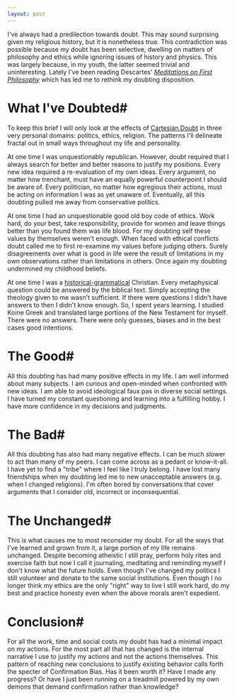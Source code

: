 ```yaml
---
layout: post
---
```


I've always had a predilection towards doubt. This may sound surprising given my religious history, but it is nonetheless true. This contradiction was possible because my doubt has been selective, dwelling on matters of philosophy and ethics while ignoring issues of history and physics. This was largely because, in my youth, the latter seemed trivial and uninteresting. Lately I've been reading Descartes' [*Meditations on First Philosophy*](https://en.wikipedia.org/wiki/Meditations_on_First_Philosophy) which has led me to rethink my doubting disposition. 

# What I've Doubted#

To keep this brief I will only look at the effects of [Cartesian Doubt](https://en.wikipedia.org/wiki/Cartesian_doubt) in three very personal domains: politics, ethics, religion. The patterns I'll delineate fractal out in small ways throughout my life and personality.

At one time I was unquestionably republican. However, doubt required that I always search for better and better reasons to justify my positions. Every new idea required a re-evaluation of my own ideas. Every argument, no matter how trenchant, must have an equally powerful counterpoint I should be aware of. Every politician, no matter how egregious their actions, must be acting on information I was as yet unaware of. Eventually, all this doubting pulled me away from conservative politics.

At one time I had an unquestionable good old boy code of ethics. Work hard, do your best, take responsibility, provide for women and leave things better than you found them was life blood. For my doubting self these values by themselves weren't enough. When faced with ethical conflicts doubt called me to first re-examine my values before judging others. Surely disagreements over what is good in life were the result of limitations in my own observations rather than limitations in others. Once again my doubting undermined my childhood beliefs.

At one time I was a [historical-grammatical](https://en.wikipedia.org/wiki/Historical-grammatical_method) Christian. Every metaphysical question could be answered by the biblical text. Simply accepting the theology given to me wasn't sufficient. If there were questions I didn't have answers to then I didn't know enough. So, I spent years learning. I studied Koine Greek and translated large portions of the New Testament for myself. There were no answers. There were only guesses, biases and in the best cases good intentions.

# The Good#

All this doubting has had many positive effects in my life. I am well informed about many subjects. I am curious and open-minded when confronted with new ideas. I am able to avoid ideological faux pas in diverse social settings. I have turned my constant questioning and learning into a fulfilling hobby. I have more confidence in my decisions and judgments.

# The Bad#

All this doubting has also had many negative effects. I can be much slower to act than many of my peers. I can come across as a pedant or know-it-all. I have yet to find a "tribe" where I feel like I truly belong. I have lost many friendships when my doubting led me to new unacceptable answers (e.g. when I changed religions). I'm often bored by conversations that cover arguments that I consider old, incorrect or inconsequential.

# The Unchanged#

This is what causes me to most reconsider my doubt. For all the ways that I've learned and grown from it, a large portion of my life remains unchanged. Despite becoming atheistic I still pray, perform holy rites and exercise faith but now I call it journaling, meditating and reminding myself I don't know what the future holds. Even though I've changed my politics I still volunteer and donate to the same social institutions. Even though I no longer think my ethics are the only "right" way to live I still work hard, do my best and practice honesty even when the above morals aren't expedient. 

# Conclusion#

For all the work, time and social costs my doubt has had a minimal impact on my actions. For the most part all that has changed is the internal narrative I use to justify my actions and not the actions themselves. This pattern of reaching new conclusions to justify existing behavior calls forth the specter of Confirmation Bias. Has it been worth it? Have I made any progress? Or have I just been running on a treadmill powered by my own demons that demand confirmation rather than knowledge?
